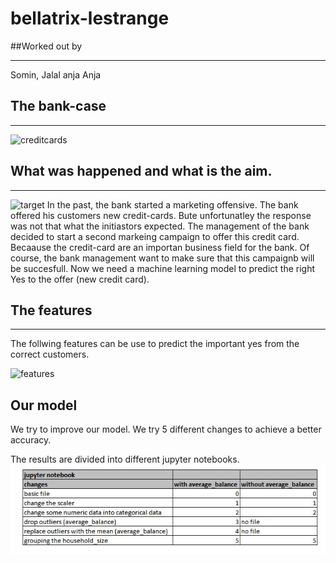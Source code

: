 # bellatrix-lestrange
##Worked out by
***
Somin, Jalal anja Anja


## The bank-case
***
![creditcards](creditcards.JPG)


## What was happened and what is the aim.
***
![target](target.JPG)
In the past, the bank started a marketing offensive. The bank offered his customers new credit-cards. Bute unfortunatley the response was not that what the initiastors expected. The management of the bank decided to start a second markeing campaign to offer this credit card. Becaause the credit-card are an importan business field for the bank. Of course, the bank management want to make sure that this campaignb will be succesfull. Now we need a machine learning model to predict the right Yes to the offer (new credit card).

## The features
***

The follwing features can be use to predict the important yes from the correct customers.

![features](features.JPG)

## Our model


We try to improve our model.
We try 5 different changes to achieve a better accuracy.

The results are divided into different jupyter notebooks.
![bild_5](bild_5.JPG)





